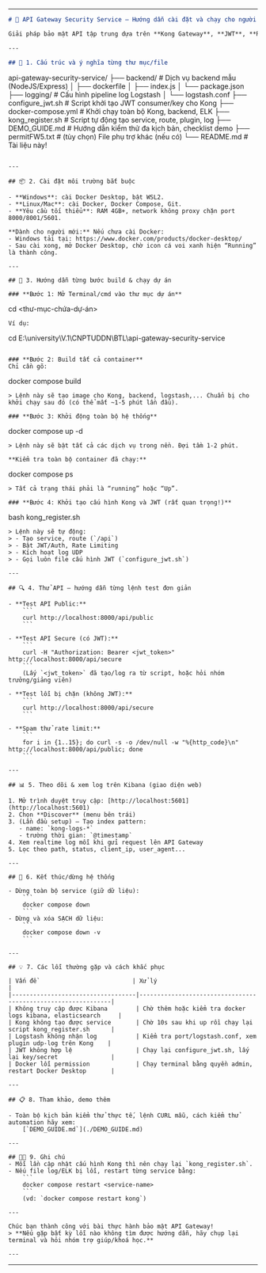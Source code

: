***

```markdown
# 🚀 API Gateway Security Service – Hướng dẫn cài đặt và chạy cho người mới

Giải pháp bảo mật API tập trung dựa trên **Kong Gateway**, **JWT**, **Rate Limiting** và **ELK Logging** mà bạn có thể triển khai dễ dàng chỉ với vài bước!  

---

## 📁 1. Cấu trúc và ý nghĩa từng thư mục/file

```
api-gateway-security-service/
├── backend/             # Dịch vụ backend mẫu (NodeJS/Express)
│   ├── dockerfile
│   ├── index.js
│   └── package.json
├── logging/             # Cấu hình pipeline log Logstash
│   └── logstash.conf
├── configure_jwt.sh     # Script khởi tạo JWT consumer/key cho Kong
├── docker-compose.yml   # Khởi chạy toàn bộ Kong, backend, ELK
├── kong_register.sh     # Script tự động tạo service, route, plugin, log
├── DEMO_GUIDE.md        # Hướng dẫn kiểm thử đa kịch bản, checklist demo
├── permitFW5.txt        # (tùy chọn) File phụ trợ khác (nếu có)
└── README.md            # Tài liệu này!
```

---

## 📦 2. Cài đặt môi trường bắt buộc

- **Windows**: cài Docker Desktop, bật WSL2.  
- **Linux/Mac**: cài Docker, Docker Compose, Git.
- **Yêu cầu tối thiểu**: RAM 4GB+, network không proxy chặn port 8000/8001/5601.

**Dành cho người mới:** Nếu chưa cài Docker:
- Windows tải tại: https://www.docker.com/products/docker-desktop/
- Sau cài xong, mở Docker Desktop, chờ icon cá voi xanh hiện “Running” là thành công.

---

## 📝 3. Hướng dẫn từng bước build & chạy dự án

### **Bước 1: Mở Terminal/cmd vào thư mục dự án**

```
cd <thư-mục-chứa-dự-án>
```
Ví dụ:  
```
cd E:\university\V.1\CNPTUDDN\BTL\api-gateway-security-service
```

### **Bước 2: Build tất cả container**
Chỉ cần gõ:
```
docker compose build
```
> Lệnh này sẽ tạo image cho Kong, backend, logstash,... Chuẩn bị cho khởi chạy sau đó (có thể mất ~1-5 phút lần đầu).

### **Bước 3: Khởi động toàn bộ hệ thống**
```
docker compose up -d
```
> Lệnh này sẽ bật tất cả các dịch vụ trong nền. Đợi tầm 1-2 phút.

**Kiểm tra toàn bộ container đã chạy:**
```
docker compose ps
```
> Tất cả trạng thái phải là “running” hoặc “Up”.

### **Bước 4: Khởi tạo cấu hình Kong và JWT (rất quan trọng!)**
```
bash kong_register.sh
```
> Lệnh này sẽ tự động:
> - Tạo service, route (`/api`)
> - Bật JWT/Auth, Rate Limiting
> - Kích hoạt log UDP
> - Gọi luôn file cấu hình JWT (`configure_jwt.sh`)

---

## 🔍 4. Thử API – hướng dẫn từng lệnh test đơn giản

- **Test API Public:**
    ```
    curl http://localhost:8000/api/public
    ```

- **Test API Secure (có JWT):**
    ```
    curl -H "Authorization: Bearer <jwt_token>" http://localhost:8000/api/secure
    ```
    (Lấy `<jwt_token>` đã tạo/log ra từ script, hoặc hỏi nhóm trưởng/giảng viên)

- **Test lỗi bị chặn (không JWT):**
    ```
    curl http://localhost:8000/api/secure
    ```

- **Spam thử rate limit:**
    ```
    for i in {1..15}; do curl -s -o /dev/null -w "%{http_code}\n" http://localhost:8000/api/public; done
    ```

---

## 📊 5. Theo dõi & xem log trên Kibana (giao diện web)

1. Mở trình duyệt truy cập: [http://localhost:5601](http://localhost:5601)
2. Chọn **Discover** (menu bên trái)
3. (Lần đầu setup) – Tạo index pattern:  
   - name: `kong-logs-*`
   - trường thời gian: `@timestamp`
4. Xem realtime log mỗi khi gửi request lên API Gateway
5. Lọc theo path, status, client_ip, user_agent...

---

## 🛑 6. Kết thúc/dừng hệ thống

- Dừng toàn bộ service (giữ dữ liệu):
    ```
    docker compose down
    ```
- Dừng và xóa SẠCH dữ liệu:
    ```
    docker compose down -v
    ```

---

## 💡 7. Các lỗi thường gặp và cách khắc phục

| Vấn đề                           | Xử lý                                                        |
|-----------------------------------|--------------------------------------------------------------|
| Không truy cập được Kibana        | Chờ thêm hoặc kiểm tra docker logs kibana, elasticsearch     |
| Kong không tạo được service       | Chờ 10s sau khi up rồi chạy lại script kong_register.sh      |
| Logstash không nhận log           | Kiểm tra port/logstash.conf, xem plugin udp-log trên Kong    |
| JWT không hợp lệ                  | Chạy lại configure_jwt.sh, lấy lại key/secret               |
| Docker lỗi permission             | Chạy terminal bằng quyền admin, restart Docker Desktop       |

---

## 📋 8. Tham khảo, demo thêm

- Toàn bộ kịch bản kiểm thử thực tế, lệnh CURL mẫu, cách kiểm thử automation hãy xem:  
    [`DEMO_GUIDE.md`](./DEMO_GUIDE.md)

---

## 👩‍💻 9. Ghi chú
- Mỗi lần cập nhật cấu hình Kong thì nên chạy lại `kong_register.sh`.
- Nếu file log/ELK bị lỗi, restart từng service bằng:
    ```
    docker compose restart <service-name>
    ```
    (vd: `docker compose restart kong`)

---

Chúc bạn thành công với bài thực hành bảo mật API Gateway!  
> **Nếu gặp bất kỳ lỗi nào không tìm được hướng dẫn, hãy chụp lại terminal và hỏi nhóm trợ giúp/khoá học.**

---
```

***

